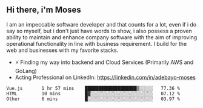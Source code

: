 ## Hi there, i'm Moses

I am an impeccable software developer and that counts for a lot, even if i do say so myself, but i don't just have words to show, i also possess a proven ability to maintain and enhance company software with the aim of improving operational functionality in line with business requirement. I build for the web and businesses with my favorite stacks.
- ⚡ Finding my way into backend and Cloud Services (Primarily AWS and GoLang)
- Acting Professional on LinkedIn: https://linkedin.com/in/adebayo-moses

<!--START_SECTION:waka-->

```text
Vue.js       1 hr 57 mins    ███████████████████▒░░░░░   77.36 %
HTML         10 mins         █▓░░░░░░░░░░░░░░░░░░░░░░░   07.12 %
Other        6 mins          █░░░░░░░░░░░░░░░░░░░░░░░░   03.97 %
```

<!--END_SECTION:waka-->
